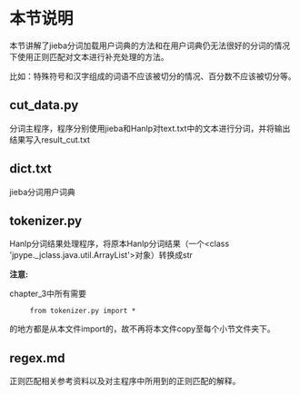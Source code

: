 # 本节说明
本节讲解了jieba分词加载用户词典的方法和在用户词典仍无法很好的分词的情况下使用正则匹配对文本进行补充处理的方法。

比如：特殊符号和汉字组成的词语不应该被切分的情况、百分数不应该被切分等。
## cut_data.py
分词主程序，程序分别使用jieba和Hanlp对text.txt中的文本进行分词，并将输出结果写入result_cut.txt
## dict.txt
jieba分词用户词典
## tokenizer.py
Hanlp分词结果处理程序，将原本Hanlp分词结果（一个<class 'jpype._jclass.java.util.ArrayList'>对象）转换成str

**注意:**

chapter_3中所有需要

         from tokenizer.py import *
的地方都是从本文件import的，故不再将本文件copy至每个小节文件夹下。
## regex.md
正则匹配相关参考资料以及对主程序中所用到的正则匹配的解释。